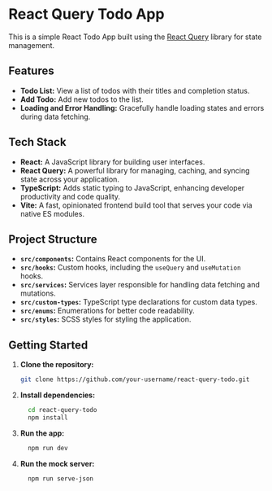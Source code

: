 # React Query Todo App

This is a simple React Todo App built using the [React Query](https://react-query.tanstack.com/) library for state management.

## Features

- **Todo List:** View a list of todos with their titles and completion status.
- **Add Todo:** Add new todos to the list.
- **Loading and Error Handling:** Gracefully handle loading states and errors during data fetching.

## Tech Stack

- **React:** A JavaScript library for building user interfaces.
- **React Query:** A powerful library for managing, caching, and syncing state across your application.
- **TypeScript:** Adds static typing to JavaScript, enhancing developer productivity and code quality.
- **Vite:** A fast, opinionated frontend build tool that serves your code via native ES modules.

## Project Structure

- **`src/components`:** Contains React components for the UI.
- **`src/hooks`:** Custom hooks, including the `useQuery` and `useMutation` hooks.
- **`src/services`:** Services layer responsible for handling data fetching and mutations.
- **`src/custom-types`:** TypeScript type declarations for custom data types.
- **`src/enums`:** Enumerations for better code readability.
- **`src/styles`:** SCSS styles for styling the application.

## Getting Started

1. **Clone the repository:**

   ```bash
   git clone https://github.com/your-username/react-query-todo.git
   ```
2. **Install dependencies:**

    ```bash
      cd react-query-todo
      npm install
     ```
3. **Run the app:**

    ```bash
      npm run dev
     ```
4. **Run the mock server:**
  
    ```bash
      npm run serve-json
     ```
